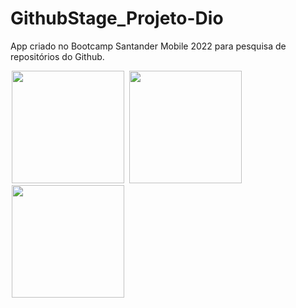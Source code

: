 # GithubStage_Projeto-Dio
App criado no Bootcamp Santander Mobile 2022 para pesquisa de repositórios do Github. 


<p float="left">
   <img src="https://tulioalbu.github.io/Simula22_Projeto-DIO/Screenshots/Screenshot_20220806_023153.png" width = "180" hspace="2">
   <img src="https://tulioalbu.github.io/Simula22_Projeto-DIO/Screenshots/Screenshot_20220815_230810.png" width = "180" hspace="2">
   <img src="https://tulioalbu.github.io/Simula22_Projeto-DIO/Screenshots/Screenshot_20220815_231049.png" width = "180" hspace="2">
   
